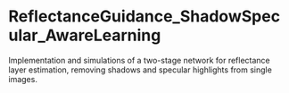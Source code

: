# ReflectanceGuidance_ShadowSpecular_AwareLearning
Implementation and simulations of a two-stage network for reflectance layer estimation, removing shadows and specular highlights from single images.
